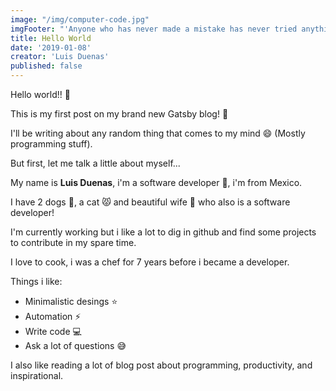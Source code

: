 ```yaml
---
image: "/img/computer-code.jpg"
imgFooter: "'Anyone who has never made a mistake has never tried anything new.' - Albert Einstein"
title: Hello World
date: '2019-01-08'
creator: 'Luis Duenas'
published: false
---
```



Hello world!! :raised_hands: 

This is my first post on my brand new Gatsby blog! :purple_heart:

I'll be writing about any random thing that comes to my mind :smile: (Mostly programming stuff).

But first, let me talk a little about myself...

My name is **Luis Duenas**, i'm a software developer :muscle:, i'm from Mexico.

I have 2 dogs :dog:, a cat :pouting_cat: and beautiful wife :couple_with_heart: who also is a software developer!

I'm currently working but i like a lot to dig in github and find some projects to contribute in my spare time.

I love to cook, i was a chef for 7 years before i became a developer.


Things i like:
- Minimalistic desings :star:
- Automation :zap:
- Write code :computer:
- Ask a lot of questions :sweat_smile:

I also like reading a lot of blog post about programming, productivity, and inspirational.



